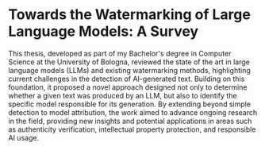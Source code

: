 # Towards the Watermarking of Large Language Models: A Survey
This thesis, developed as part of my Bachelor's degree in Computer Science at the University of Bologna, reviewed the state of the art in large language models (LLMs) and existing watermarking methods, highlighting current challenges in the detection of AI-generated text. Building on this foundation, it proposed a novel approach designed not only to determine whether a given text was produced by an LLM, but also to identify the specific model responsible for its generation. By extending beyond simple detection to model attribution, the work aimed to advance ongoing research in the field, providing new insights and potential applications in areas such as authenticity verification, intellectual property protection, and responsible AI usage.
